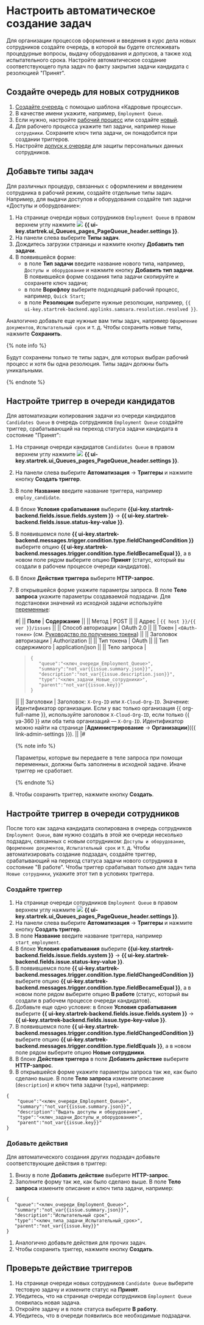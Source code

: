 # Настроить автоматическое создание задач

Для организации процессов оформления и введения в курс дела новых сотрудников создайте очередь, в которой вы будете отслеживать процедурные вопросы, выдачу оборудования и допусков, а также ход испытательного срока. Настройте автоматическое создание соответствующего пула задач по факту закрытия задачи кандидата с резолюцией "Принят".

## Создайте очередь для новых сотрудников

1. [Создайте очередь](manager/create-queue.md) с помощью шаблона «Кадровые процессы». 
1. В качестве имени укажите, например, `Employment Queue`.
1. Если нужно, настройте [рабочий процесс](manager/workflows.md#section_hr) или создайте [новый](manager/add-workflow.md).
1. Для рабочего процесса укажите тип задачи, например `Новые сотрудники`. Сохраните ключ типа задачи, он понадобится при создании триггеров.
1. Настройте [допуск к очереди](manager/queue-access.md) для защиты персональных данных сотрудников.

## Добавьте типы задач

Для различных процедур, связанных с оформлением и введением сотрудника в рабочий режим, создайте отдельные типы задач. Например, для выдачи доступов и оборудования создайте тип задачи «Доступы и оборудование»:

1. На странице очереди новых сотрудников `Employment Queue` в правом верхнем углу нажмите ![](../_assets/tracker/svg/queue-settings.svg) **{{ ui-key.startrek.ui_Queues_pages_PageQueue_header.settings }}**.
1. На панели слева выберите **Типы задач**.
1. Дождитесь загрузки страницы и нажмите кнопку **Добавить тип задачи**.
1. В появившейся форме:
   * в поле **Тип задачи** введите название нового типа, например, `Доступы и оборудование` и нажмите кнопку **Добавить тип задачи**. В появившейся форме создания типа задачи скопируйте и сохраните ключ задачи;
   * в поле  **Воркфлоу** выберите подходящий рабочий процесс, например, `Quick Start`;
   * в поле **Резолюции** выберите нужные резолюции, например, `{{ ui-key.startrek-backend.applinks.samsara.resolution.resolved }}`.

Аналогично добавьте еще нужные вам типы задач, например `Оформление документов`, `Испытательный срок` и т. д.
Чтобы сохранить новые типы, нажмите **Сохранить**.

{% note info %}

Будут сохранены только те типы задач, для которых выбран рабочий процесс и хотя бы одна резолюция.
Типы задач должны быть уникальными.

{% endnote %}


## Настройте триггер в очереди кандидатов

Для автоматизации копирования задачи из очереди кандидатов `Candidates Queue` в очередь сотрудников `Employment Queue` создайте триггер, срабатывающий на переход статуса задачи кандидата в состояние "Принят":

1. На странице очереди кандидатов `Candidates Queue` в правом верхнем углу нажмите ![](../_assets/tracker/svg/queue-settings.svg) **{{ ui-key.startrek.ui_Queues_pages_PageQueue_header.settings }}**.
1. На панели слева выберите **Автоматизация** → **Триггеры** и нажмите кнопку **Создать триггер**.
1. В поле **Название** введите название триггера, например `employ_candidate`.
1. В блоке **Условия срабатывания** выберите **{{ui-key.startrek-backend.fields.issue.fields.system }}**  → **{{ ui-key.startrek-backend.fields.issue.status-key-value }}**.
1. В появившемся поле **{{ ui-key.startrek-backend.messages.trigger.condition.type.fieldChangedCondition }}** выберите опцию **{{ ui-key.startrek-backend.messages.trigger.condition.type.fieldBecameEqual }}**, а в новом поле рядом выберите опцию **Принят** (статус, который вы создали в рабочем процессе очереди кандидатов).
1. В блоке **Действия триггера** выберите **HTTP-запрос**.
1. В открывшейся форме укажите параметры запроса. В поле **Тело запроса** укажите параметры создаваемой подзадачи. Для подстановки значений из исходной задачи используйте [переменные](user/vars.md):

    #|
    || **Поле** | **Содержание** ||
    || Метод | POST ||
    || Адрес | `{{ host }}/{{ ver }}/issues` ||
    || Способ авторизации | OAuth 2.0 ||
    || Токен | `<OAuth-токен>` (см. [Руководство по получению токена](concepts/access.md#section_about_OAuth)) ||
    || Заголовок авторизации | Authorization ||
    || Тип токена | OAuth ||
    || Тип содержимого | application/json ||
    || Тело запроса |
    >```
    >{
    >    "queue":"<ключ_очереди_Employment_Queue>",
    >    "summary":"not_var{{issue.summary.json}}",
    >    "description":"not_var{{issue.description.json}}",
    >    "type":"<ключ_задачи_Новые_сотрудники>",
    >    "parent":"not_var{{issue.key}}"
    >}
    >```
    ||
    || Заголовки | Заголовок: `X-Org-ID` или `X-Cloud-Org-ID`.
    Значение: Идентификатор организации. Если у вас только организация {{ org-full-name }}, используйте заголовок `X-Cloud-Org-ID`, если только {{ ya-360 }} или оба типа организаций — `X-Org-ID`. Идентификатор можно найти на странице [**Администрирование** → **Организации**]({{ link-admin-settings }}). ||
    |#

    {% note info %}

    Параметры, которые вы передаете в теле запроса при помощи переменных, должны быть заполнены в исходной задаче. Иначе триггер не сработает.

    {% endnote %}

1. Чтобы сохранить триггер, нажмите кнопку **Создать**.  


## Настройте триггер в очереди сотрудников

После того как задача кандидата скопирована в очередь сотрудников `Employment Queue`, вам нужно создать в этой же очереди несколько подзадач, связанных с новым сотрудником: `Доступы и оборудование`, `Оформление документов`, `Испытательный срок` и т. д. Чтобы автоматизировать создание подзадач, создайте триггер, срабатывающий на переход статуса задачи нового сотрудника в состояние "В работе". Чтобы триггер срабатывал только для задач типа `Новые сотрудники`, укажите этот тип в условиях триггера.

### Создайте триггер 

1. На странице очереди сотрудников `Employment Queue` в правом верхнем углу нажмите ![](../_assets/tracker/svg/queue-settings.svg) **{{ ui-key.startrek.ui_Queues_pages_PageQueue_header.settings }}**.
1. На панели слева выберите **Автоматизация** → **Триггеры** и нажмите кнопку **Создать триггер**.
1. В поле **Название** введите название триггера, например `start_employment`.
1. В блоке **Условия срабатывания** выберите **{{ui-key.startrek-backend.fields.issue.fields.system }}** → **{{ ui-key.startrek-backend.fields.issue.status-key-value }}**.
1. В появившемся поле **{{ ui-key.startrek-backend.messages.trigger.condition.type.fieldChangedCondition }}** выберите опцию **{{ ui-key.startrek-backend.messages.trigger.condition.type.fieldBecameEqual }}**, а в новом поле рядом выберите опцию **В работе** (статус, который вы создали в рабочем процессе очереди кандидатов).
1. Добавьте еще одно условие: в блоке **Условия срабатывания** выберите **{{ ui-key.startrek-backend.fields.issue.fields.system }}** → **{{ ui-key.startrek-backend.fields.issue.type-key-value }}**.
1. В появившемся поле **{{ ui-key.startrek-backend.messages.trigger.condition.type.fieldChangedCondition }}** выберите опцию **{{ ui-key.startrek-backend.messages.trigger.condition.type.fieldEquals }}**, а в новом поле рядом выберите опцию **Новые сотрудники**.
1. В блоке **Действия триггера** в поле **Добавить действие** выберите **HTTP-запрос**.
1. В открывшейся форме укажите параметры запроса так же, как было сделано выше. В поле **Тело запроса** измените описание (`description`) и ключ типа задачи (`type`), например: 

```
{
    "queue":"<ключ_очереди_Employment_Queue>",
    "summary":"not_var{{issue.summary.json}}",
    "description":"Выдать доступы и оборудование",
    "type":"<ключ_задачи_Доступы_и_оборудование>",
    "parent":"not_var{{issue.key}}"
}
```

### Добавьте действия

Для автоматического создания других подзадач добавьте соответствующие действия в триггер:

1. Внизу в поле **Добавить действие** выберите **HTTP-запрос**.
1. Заполните форму так же, как было сделано выше. В поле **Тело запроса** измените описание и ключ типа задачи, например:

```
{
   "queue":"<ключ_очереди_Employment_Queue>",
   "summary":"not_var{{issue.summary.json}}",
   "description":"Испытательный срок",
   "type":"<ключ_типа_задачи_Испытательный_срок>",
   "parent":"not_var{{issue.key}}"
}
```
1. Аналогично добавьте действия для прочих задач.
1. Чтобы сохранить триггер, нажмите кнопку **Создать**.  

## Проверьте действие триггеров

1. На странице очереди новых сотрудников `Candidate Queue` выберите тестовую задачу и измените статус на **Принят**.
1. Убедитесь, что на странице очереди сотрудников `Employment Queue` появилась новая задача.
1. Откройте задачу и в поле статуса выберите **В работу**.
1. Убедитесь, что в очереди появились все необходимые подзадачи.
